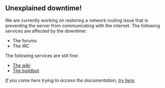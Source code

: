 <link href="https://raw.github.com/clownfart/Markdown-CSS/master/markdown.css" rel="stylesheet"></link>

## Unexplained downtime!

We are currently working on restoring a network routing issue that is preventing the server from communicating with the internet. The following services are affected by the downtime:

* The forums
* The IRC

The following services are still fine:

* [The wiki](http://develop.tshock.co:8080/)
* [The buildbot](http://develop.tshock.co/)

*If you came here trying to access the documentation, [try here](docs.html).*